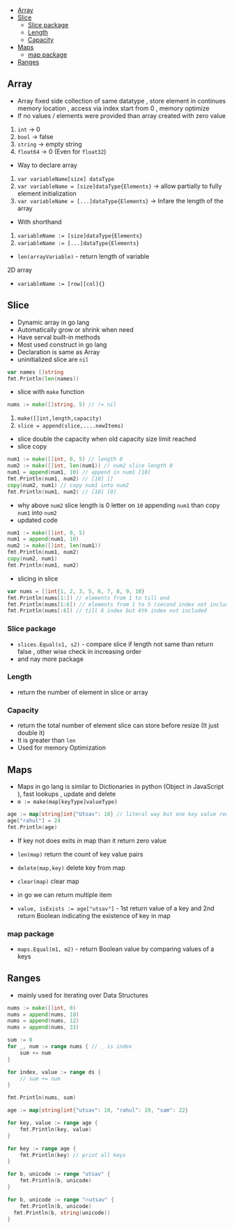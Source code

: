 - [Array](#array)
- [Slice](#slice)
  - [Slice package](#slice-package)
  - [Length](#length)
  - [Capacity](#capacity)
- [Maps](#maps)
  - [map package](#map-package)
- [Ranges](#ranges)


## Array

- Array fixed side collection of same datatype , store element in continues memory location , access via index start from 0 , memory optimize
- If no values / elements were provided than array created with zero value
1. `int` -> 0
2. `bool` -> false
3. `string` -> empty string
4. `float64` -> 0 (Even for `float32`)

- Way to declare array
1. `var variableName[size] dataType`
2. `var variableName = [size]dataType{Elements}` -> allow partially to fully element initialization 
3. `var variableName = [...]dataType{Elements}` -> Infare the length of the array

- With shorthand
1. `variableName := [size]dataType{Elements}`
2. `variableName := [...]dataType{Elements}`
- `len(arrayVariable)` - return length of variable


2D array 

- `variableName := [row][col]{}`


## Slice
- Dynamic array in go lang
- Automatically grow or shrink when need
- Have serval built-in methods
- Most used construct in go lang
- Declaration is same as Array
- uninitialized slice are `nil`

```go
var names []string
fmt.Println(len(names))
```

- slice with `make` function
```go
nums := make([]string, 5) // != nil
```
1. `make([]int,length,capacity)`
2. `slice = append(slice,....newItems)`

- slice double the capacity when old capacity size limit reached
- slice copy
```go
num1 := make([]int, 0, 5) // length 0
num2 := make([]int, len(num1)) // num2 slice length 0
num1 = append(num1, 10) // append in num1 [10]
fmt.Println(num1, num2) // [10] []
copy(num2, num1) // copy num1 into num2 
fmt.Println(num1, num2) // [10] [0]
```
- why above `num2` slice length is 0 letter on `10` appending `num1` than copy `num1` into `num2`
- updated code
```go
num1 := make([]int, 0, 5)
num1 = append(num1, 10)
num2 := make([]int, len(num1))
fmt.Println(num1, num2)
copy(num2, num1)
fmt.Println(num1, num2)
```

- slicing in slice
```go
var nums = []int{1, 2, 3, 5, 6, 7, 8, 9, 10}
fmt.Println(nums[1:]) // elements from 1 to till end
fmt.Println(nums[1:6]) // elements from 1 to 5 (second index not included)
fmt.Println(nums[:6]) // till 6 index but 6th index not included
```
### Slice package
- `slices.Equal(s1, s2)` - compare slice if length not same than return false , other wise check in increasing order 
- and nay more package
### Length 
- return the number of element in slice or array
### Capacity
- return the total number of element slice can store before resize (It just double it)
- It is greater than `len`
- Used for memory Optimization


## Maps
- Maps in go lang is similar to Dictionaries in python (Object in JavaScript ), fast lookups , update and delete
- `m := make(map[keyType]valueType)`

```go
age := map[string]int{"Utsav": 18} // literal way but one key value required
age["rahul"] = 24
fmt.Println(age)
```

- If key not does exits in map than it return zero value
- `len(map)` return the count of key value pairs
- `delete(map,key)` delete key from map
- `clear(map)` clear map

- in go we can return multiple item 
- `value, isExists := age["utsav"]` - 1st return value of a key and 2nd return Boolean indicating the existence of key in map

### map package

- `maps.Equal(m1, m2)` - return Boolean value by comparing values of a keys


## Ranges
- mainly used for iterating over Data Structures 

```go
nums := make([]int, 0)
nums = append(nums, 10)
nums = append(nums, 12)
nums = append(nums, 33)

sum := 0
for _, num := range nums { // _ is index
	sum += num
}

for index, value := range ds { 
	// sum += num
}

fmt.Println(nums, sum)

age := map[string]int{"utsav": 18, "rahul": 19, "sam": 22}

for key, value := range age {
	fmt.Println(key, value)
}

for key := range age {
	fmt.Println(key) // print all keys
}

for b, unicode := range "utsav" {
	fmt.Println(b, unicode)
}

for b, unicode := range "🔥utsav" {
	fmt.Println(b, unicode)
  fmt.Println(b, string(unicode))
}

```